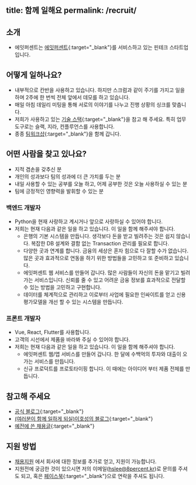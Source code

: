 title: 함께 일해요
permalink: /recruit/
---

## 소개 

* 에잇퍼센트는 [에잇퍼센트](https://8percent.kr){:target="_blank"}를 서비스하고 있는 핀테크 스타트업입니다.

## 어떻게 일하나요?

* 내부적으로 칸반을 사용하고 있습니다. 하지만 스크럼과 같이 주기를 가지고 일을 하며 2주에 한 번씩 전체 앞에서 데모를 하고 있습니다. 
* 매일 아침 데일리 미팅을 통해 서로의 이야기를 나누고 진행 상황의 싱크를 맞춥니다. 
* 저희가 사용하고 있는 [기술 스택](https://stackshare.io/8percent){:target="_blank"}을 참고 해 주세요. 특히 업무 도구로는 슬랙, 지라, 컨플루언스를 사용합니다.
* 종종 [팀워크샵](http://brunch.co.kr/@leehosung/23){:target="_blank"}을 함께 갑니다.

## 어떤 사람을 찾고 있나요?

* 지적 겸손을 갖추신 분
* 개인의 성과보다 팀의 성과에 더 큰 가치를 두는 분
* 내일 사용할 수 있는 공부를 오늘 하고, 어제 공부한 것은 오늘 사용하실 수 있는 분
* 팀에 긍정적인 영향력을 발휘할 수 있는 분

### 백엔드 개발자

* Python을 현재 사랑하고 계시거나 앞으로 사랑하실 수 있어야 합니다. 
* 저희는 현재 다음과 같은 일을 하고 있습니다. 이 일을 함께 해주셔야 합니다. 
  * 은행의 기본 시스템을 만듭니다. 생각보다 돈을 받고 빌려주는 것은 쉽지 않습니다. 복잡한 DB 설계와 결함 없는 Transaction 관리를 필요로 합니다. 
  * 다양한 곳과 연계를 합니다. 금융의 세상은 혼자 힘으로 다 잘할 수가 없습니다. 많은 곳과 효과적으로 연동을 하기 위한 방법들을 고민하고 또 준비하고 있습니다. 
  * 에잇퍼센트 웹 서비스를 만들어 갑니다. 많은 사람들이 자신의 돈을 맡기고 빌려가는 서비스입니다. 신뢰를 줄 수 있고 어려운 금융 정보를 효과적으로 전달할 수 있는 방법을 고민하고 구현합니다. 
  * 데이터를 체계적으로 관리하고 이로부터 사업에 필요한 인싸이트를 얻고 신용평가모델을 개선 할 수 있는 시스템을 만듭니다.

### 프론트 개발자 

* Vue, React, Flutter를 사용합니다. 
* 고객의 시선에서 제품을 바라봐 주실 수 있어야 합니다.
* 저희는 현재 다음과 같은 일을 하고 있습니다. 이 일을 함께 해주셔야 합니다.
  * 에잇퍼센트 웹/앱 서비스를 만들어 갑니다. 한 달에 수백억의 투자와 대출이 오가는 서비스를 만듭니다. 
  * 신규 프로덕트를 프로토타이핑 합니다. 이 때에는 아이디어 부터 제품 전체를 만듭니다. 


## 참고해 주세요

* [공식 블로그](https://blog.8percent.kr/){:target="_blank"}
* [(여러분이 함께 일하게 되실)이호성의 블로그](http://blog.novice.io){:target="_blank"}
* [예전에 쓴 채용글](https://brunch.co.kr/@8percent/23){:target="_blank"}

## 지원 방법

* [채용지원](https://8percent.kr/jobs) 에서 회사에 대한 정보를 추가로 얻고, 지원이 가능합니다. 
* 지원전에 궁금한 것이 있으시면 저의 이메일([hslee@8percent.kr](mailto:hslee@8percent.kr))로 문의를 주셔도 되고, 혹은 [페이스북](https://www.facebook.com/hosung.lee.948){:target="_blank"}으로 연락을 주셔도 됩니다.
